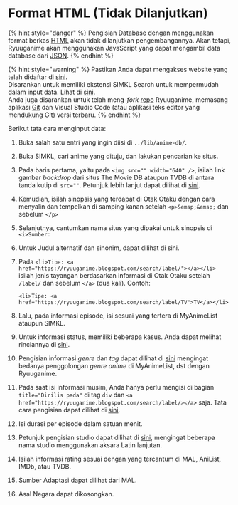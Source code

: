 # Format HTML \(Tidak Dilanjutkan\)

{% hint style="danger" %}
Pengisian [Database](../ketentuan-umum/definisi-kata/#database-pangkalan-data) dengan menggunakan format berkas [HTML](../ketentuan-umum/definisi-kata/definisi-format-berkas.md#html) akan tidak dilanjutkan pengembangannya. Akan tetapi, Ryuuganime akan menggunakan JavaScript yang dapat mengambil data database dari [JSON](../ketentuan-umum/definisi-kata/definisi-format-berkas.md#json).
{% endhint %}

{% hint style="warning" %}
Pastikan Anda dapat mengakses website yang telah didaftar di [sini](../informasi-sumber/situs-tracking-yang-digunakan.md).  
Disarankan untuk memiliki ekstensi SIMKL Search untuk mempermudah dalam input data. Lihat di [sini](../informasi-sumber/mencari-entri-web-lain-di-simkl.md).  
Anda juga disarankan untuk telah meng-_fork_ [repo](../ketentuan-umum/definisi-kata/#repositori-kendali-versi) Ryuuganime, memasang aplikasi [Git](../ketentuan-umum/definisi-kata/#git) dan Visual Studio Code \(atau aplikasi teks editor yang mendukung Git\) versi terbaru.
{% endhint %}

Berikut tata cara menginput data:

1. Buka salah satu entri yang ingin diisi di `../lib/anime-db/`.
2. Buka SIMKL, cari anime yang dituju, dan lakukan pencarian ke situs.
3. Pada baris pertama, yaitu pada `<img src="" width="640" />`, isilah link gambar _backdrop_ dari situs The Movie DB ataupun TVDB di antara tanda kutip di `src=""`. Petunjuk lebih lanjut dapat dilihat di [sini](../ketentuan-database/pengambilan-tautan-gambar-backdrop-dan-visual-key.md).
4. Kemudian, isilah sinopsis yang terdapat di Otak Otaku dengan cara menyalin dan tempelkan di samping kanan setelah `<p>&emsp;&emsp;` dan sebelum `</p>`
5. Selanjutnya, cantumkan nama situs yang dipakai untuk sinopsis di `<i>Sumber:` 
6. Untuk Judul alternatif dan sinonim, dapat dilihat di sini.
7. Pada `<li>Tipe: <a href="https://ryuuganime.blogspot.com/search/label/"></a></li>` isilah jenis tayangan berdasarkan informasi di Otak Otaku setelah `/label/` dan  sebelum `</a>` \(dua kali\). Contoh: 

   `<li>Tipe: <a href="https://ryuuganime.blogspot.com/search/label/TV">TV</a></li>`

8. Lalu, pada informasi episode, isi sesuai yang tertera di MyAnimeList ataupun SIMKL.
9. Untuk informasi status, memiliki beberapa kasus. Anda dapat melihat rinciannya di [sini](../ketentuan-database/status-penayangan.md).
10. Pengisian informasi _genre_ dan _tag_ dapat dilihat di [sini](../ketentuan-database/genre-dan-tags.md) mengingat bedanya penggolongan _genre anime_ di MyAnimeList, dst dengan Ryuuganime.
11. Pada saat isi informasi musim, Anda hanya perlu mengisi di bagian `title="Dirilis pada"` di tag `div` dan  `<a href="https://ryuuganime.blogspot.com/search/label/></a>` saja. Tata cara pengisian dapat dilihat di [sini](../ketentuan-database/musim.md).
12. Isi durasi per episode dalam satuan menit.
13. Petunjuk pengisian studio dapat dilihat di [sini](../ketentuan-database/studio.md), mengingat beberapa nama studio menggunakan aksara Latin lanjutan.
14. Isilah informasi rating sesuai dengan yang tercantum di MAL, AniList, IMDb, atau TVDB.
15. Sumber Adaptasi dapat dilihat dari MAL.
16. Asal Negara dapat dikosongkan.

